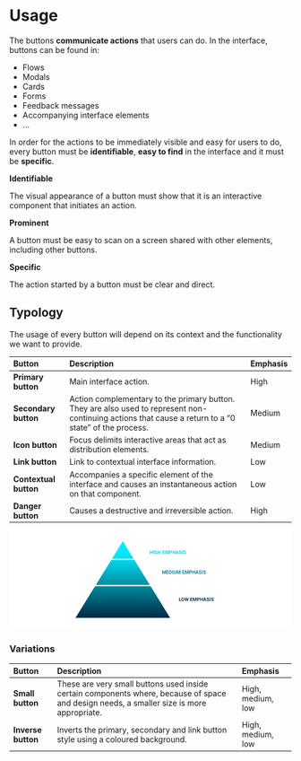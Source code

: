 # Usage

The buttons **communicate actions** that users can do. In the interface, buttons can be found in:

* Flows
* Modals
* Cards
* Forms
* Feedback messages
* Accompanying interface elements
* ...

In order for the actions to be immediately visible and easy for users to do, every button must be **identifiable**, **easy to find** in the interface and it must be **specific**.

**Identifiable**

The visual appearance of a button must show that it is an interactive component that initiates an action.

**Prominent**

A button must be easy to scan on a screen shared with other elements, including other buttons.

**Specific**

The action started by a button must be clear and direct.

## Typology

The usage of every button will depend on its context and the functionality we want to provide.

| Button | Description | Emphasis |
| :--- | :--- | :--- |
| **Primary button** | Main interface action. | High |
| **Secondary button** | Action complementary to the primary button. They are also used to represent non-continuing actions that cause a return to a “0 state” of the process. | Medium |
| **Icon button** | Focus delimits interactive areas that act as distribution elements. | Medium |
| **Link button** | Link to contextual interface information. | Low |
| **Contextual button** | Accompanies a specific element of the interface and causes an instantaneous action on that component. | Low |
| **Danger button** | Causes a destructive and irreversible action. | High |

![A button&apos;s level of emphasis helps to determine its appearance, typography and placement](../../.gitbook/assets/usage_typology_emphasis.png)

### Variations

| Button | Description | Emphasis |
| :--- | :--- | :--- |
| **Small button** | These are very small buttons used inside certain components where, because of space and design needs, a smaller size is more appropriate. | High, medium, low |
| **Inverse button** | Inverts the primary, secondary and link button style using a coloured background. | High, medium, low |

